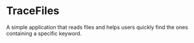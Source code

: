 # TraceFiles
A simple application that reads files and helps users quickly find the ones containing a specific keyword.
